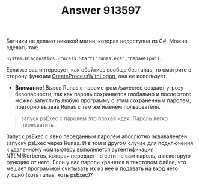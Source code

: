 ﻿---
title: "Answer 913597"
se.owner.user_id: 240512
se.owner.display_name: "MSDN.WhiteKnight"
se.owner.link: "https://ru.stackoverflow.com/users/240512/msdn-whiteknight"
se.answer_id: 913597
se.question_id: 913505
se.post_type: answer
se.score: 1
se.is_accepted: False
---
<p>Батники не делают никакой магии, которая недоступна из C#. Можно сделать так:</p>

<pre><code>System.Diagnostics.Process.Start("runas.exe","параметры");
</code></pre>

<p>Если же вас интересует, как обойтись вообще без runas, то смотрите в сторону функции <a href="https://docs.microsoft.com/en-us/windows/desktop/api/winbase/nf-winbase-createprocesswithlogonw" rel="nofollow noreferrer">CreateProcessWithLogon</a>, она ее использует.</p>

<ul>
<li><strong>Внимание!</strong> Вызов Runas с параметром /savecred создает угрозу безопасности, так как пароль сохраняется глобально и после этого можно запустить любую программу с этим сохраненным паролем, повторно вызвав Runas с тем же именем пользователя.</li>
</ul>

<blockquote>
  <p>запуск psExec с паролем это плохая идея. Пароль легко перехватить</p>
</blockquote>

<p>Запуск psExec с явно переданным паролем абсолютно эквивалентен запуску psExec через Runas. И в том и другом случае для подключения к удаленному компьютеру выполняется аутентификация NTLM/Kerberos, которая передает по сети не сам пароль, а некоторую функцию от него. Если у вас пароли хранятся в текстовом файле, что мешает программой считывать их из нее и подавать на вход чего угодно (хоть runas, хоть psExec)?</p>
